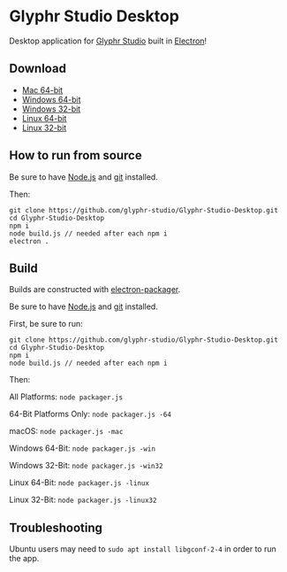 # Glyphr Studio Desktop

Desktop application for [Glyphr Studio](http://glyphrstudio.com) built in [Electron](https://electron.atom.io/)!

## Download

- [Mac 64-bit](https://github.com/glyphr-studio/Glyphr-Studio-Desktop/releases/download/v0.4.1/Glyphr.Studio-darwin-x64.zip)
- [Windows 64-bit](https://github.com/glyphr-studio/Glyphr-Studio-Desktop/releases/download/v0.4.1/Glyphr.Studio-win32-x64.zip)
- [Windows 32-bit](https://github.com/glyphr-studio/Glyphr-Studio-Desktop/releases/download/v0.4.1/Glyphr.Studio-win32-ia32.zip)
- [Linux 64-bit](https://github.com/glyphr-studio/Glyphr-Studio-Desktop/releases/download/v0.4.1/Glyphr.Studio-linux-x64.zip)
- [Linux 32-bit](https://github.com/glyphr-studio/Glyphr-Studio-Desktop/releases/download/v0.4.1/Glyphr.Studio-linux-ia32.zip)

## How to run from source

Be sure to have [Node.js](https://nodejs.org) and [git](https://git-scm.com) installed.

Then:

```
git clone https://github.com/glyphr-studio/Glyphr-Studio-Desktop.git
cd Glyphr-Studio-Desktop
npm i
node build.js // needed after each npm i
electron .
```

## Build

Builds are constructed with [electron-packager](https://github.com/maxogden/electron-packager).

Be sure to have [Node.js](https://nodejs.org) and [git](https://git-scm.com) installed.

First, be sure to run:

```
git clone https://github.com/glyphr-studio/Glyphr-Studio-Desktop.git
cd Glyphr-Studio-Desktop
npm i
node build.js // needed after each npm i
```

Then:

All Platforms: `node packager.js`

64-Bit Platforms Only: `node packager.js -64`

macOS: `node packager.js -mac`

Windows 64-Bit: `node packager.js -win`

Windows 32-Bit: `node packager.js -win32`

Linux 64-Bit: `node packager.js -linux`

Linux 32-Bit: `node packager.js -linux32`

## Troubleshooting

Ubuntu users may need to `sudo apt install libgconf-2-4` in order to run the app.